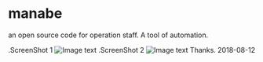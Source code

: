 # manabe
an open source code for operation staff. A tool of automation.
 
 .ScreenShot 1
 ![Image text](https://raw.githubusercontent.com/aguncn/manabe/master/img/2018-08-21%2022_33_48.png)
 .ScreenShot 2
  ![Image text](https://github.com/aguncn/manabe/blob/master/img/2018-08-21%2022_34_04.png?raw=true)
Thanks.
2018-08-12 

